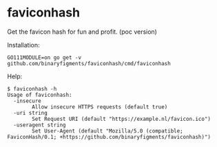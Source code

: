 # faviconhash

Get the favicon hash for fun and profit. (poc version)

Installation:

```shell
GO111MODULE=on go get -v github.com/binaryfigments/faviconhash/cmd/faviconhash
```

Help:

```shell
$ faviconhash -h
Usage of faviconhash:
  -insecure
    	Allow insecure HTTPS requests (default true)
  -uri string
    	Set Request URI (default "https://example.nl/favicon.ico")
  -useragent string
    	Set User-Agent (default "Mozilla/5.0 (compatible; FaviconHash/0.1; +https://github.com/binaryfigments/faviconhash)")
```